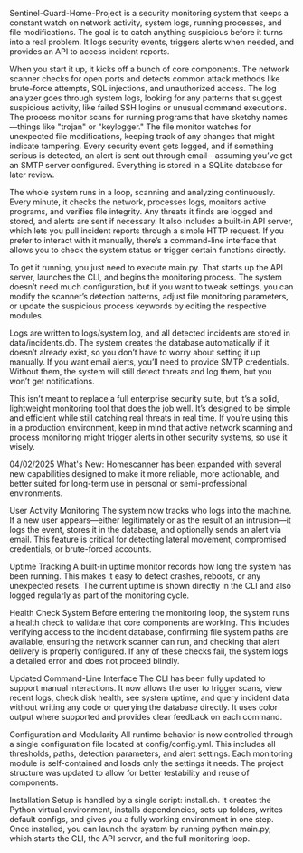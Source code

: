 Sentinel-Guard-Home-Project is a security monitoring system that keeps a constant watch on network activity, system logs, running processes, and file modifications. The goal is to catch anything suspicious before it turns into a real problem. It logs security events, triggers alerts when needed, and provides an API to access incident reports. 

When you start it up, it kicks off a bunch of core components. The network scanner checks for open ports and detects common attack methods like brute-force attempts, SQL injections, and unauthorized access. The log analyzer goes through system logs, looking for any patterns that suggest suspicious activity, like failed SSH logins or unusual command executions. The process monitor scans for running programs that have sketchy names—things like "trojan" or "keylogger." The file monitor watches for unexpected file modifications, keeping track of any changes that might indicate tampering. Every security event gets logged, and if something serious is detected, an alert is sent out through email—assuming you’ve got an SMTP server configured. Everything is stored in a SQLite database for later review.

The whole system runs in a loop, scanning and analyzing continuously. Every minute, it checks the network, processes logs, monitors active programs, and verifies file integrity. Any threats it finds are logged and stored, and alerts are sent if necessary. It also includes a built-in API server, which lets you pull incident reports through a simple HTTP request. If you prefer to interact with it manually, there’s a command-line interface that allows you to check the system status or trigger certain functions directly.

To get it running, you just need to execute main.py. That starts up the API server, launches the CLI, and begins the monitoring process. The system doesn’t need much configuration, but if you want to tweak settings, you can modify the scanner’s detection patterns, adjust file monitoring parameters, or update the suspicious process keywords by editing the respective modules.

Logs are written to logs/system.log, and all detected incidents are stored in data/incidents.db. The system creates the database automatically if it doesn’t already exist, so you don’t have to worry about setting it up manually. If you want email alerts, you’ll need to provide SMTP credentials. Without them, the system will still detect threats and log them, but you won’t get notifications.

This isn’t meant to replace a full enterprise security suite, but it’s a solid, lightweight monitoring tool that does the job well. It’s designed to be simple and efficient while still catching real threats in real time. If you’re using this in a production environment, keep in mind that active network scanning and process monitoring might trigger alerts in other security systems, so use it wisely.

04/02/2025
What's New:
Homescanner has been expanded with several new capabilities designed to make it more reliable, more actionable, and better suited for long-term use in personal or semi-professional environments.

User Activity Monitoring
The system now tracks who logs into the machine. If a new user appears—either legitimately or as the result of an intrusion—it logs the event, stores it in the database, and optionally sends an alert via email. This feature is critical for detecting lateral movement, compromised credentials, or brute-forced accounts.

Uptime Tracking
A built-in uptime monitor records how long the system has been running. This makes it easy to detect crashes, reboots, or any unexpected resets. The current uptime is shown directly in the CLI and also logged regularly as part of the monitoring cycle.

Health Check System
Before entering the monitoring loop, the system runs a health check to validate that core components are working. This includes verifying access to the incident database, confirming file system paths are available, ensuring the network scanner can run, and checking that alert delivery is properly configured. If any of these checks fail, the system logs a detailed error and does not proceed blindly.

Updated Command-Line Interface
The CLI has been fully updated to support manual interactions. It now allows the user to trigger scans, view recent logs, check disk health, see system uptime, and query incident data without writing any code or querying the database directly. It uses color output where supported and provides clear feedback on each command.

Configuration and Modularity
All runtime behavior is now controlled through a single configuration file located at config/config.yml. This includes all thresholds, paths, detection parameters, and alert settings. Each monitoring module is self-contained and loads only the settings it needs. The project structure was updated to allow for better testability and reuse of components.

Installation
Setup is handled by a single script: install.sh. It creates the Python virtual environment, installs dependencies, sets up folders, writes default configs, and gives you a fully working environment in one step. Once installed, you can launch the system by running python main.py, which starts the CLI, the API server, and the full monitoring loop.
